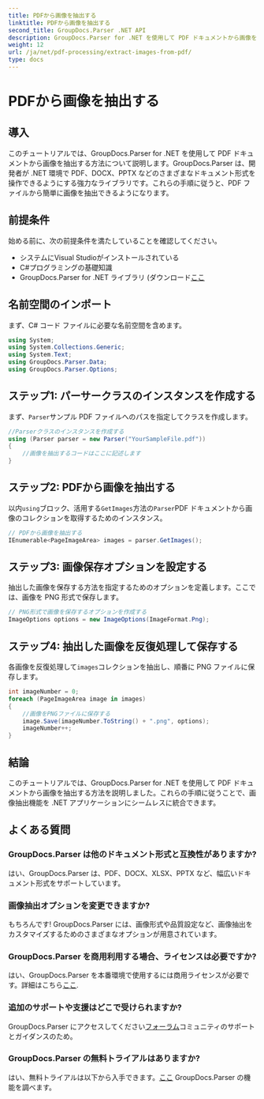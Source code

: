 ```yaml
---
title: PDFから画像を抽出する
linktitle: PDFから画像を抽出する
second_title: GroupDocs.Parser .NET API
description: GroupDocs.Parser for .NET を使用して PDF ドキュメントから画像を抽出する方法を学習します。コード例付きのステップバイステップ ガイドです。
weight: 12
url: /ja/net/pdf-processing/extract-images-from-pdf/
type: docs
---
```

# PDFから画像を抽出する

## 導入
このチュートリアルでは、GroupDocs.Parser for .NET を使用して PDF ドキュメントから画像を抽出する方法について説明します。GroupDocs.Parser は、開発者が .NET 環境で PDF、DOCX、PPTX などのさまざまなドキュメント形式を操作できるようにする強力なライブラリです。これらの手順に従うと、PDF ファイルから簡単に画像を抽出できるようになります。
## 前提条件
始める前に、次の前提条件を満たしていることを確認してください。
- システムにVisual Studioがインストールされている
- C#プログラミングの基礎知識
-  GroupDocs.Parser for .NET ライブラリ (ダウンロード[ここ](https://releases.groupdocs.com/parser/net/）)

## 名前空間のインポート
まず、C# コード ファイルに必要な名前空間を含めます。
```csharp
using System;
using System.Collections.Generic;
using System.Text;
using GroupDocs.Parser.Data;
using GroupDocs.Parser.Options;
```
## ステップ1: パーサークラスのインスタンスを作成する
まず、`Parser`サンプル PDF ファイルへのパスを指定してクラスを作成します。
```csharp
//Parserクラスのインスタンスを作成する
using (Parser parser = new Parser("YourSampleFile.pdf"))
{
    //画像を抽出するコードはここに記述します
}
```
## ステップ2: PDFから画像を抽出する
以内`using`ブロック、活用する`GetImages`方法の`Parser`PDF ドキュメントから画像のコレクションを取得するためのインスタンス。
```csharp
// PDFから画像を抽出する
IEnumerable<PageImageArea> images = parser.GetImages();
```
## ステップ3: 画像保存オプションを設定する
抽出した画像を保存する方法を指定するためのオプションを定義します。ここでは、画像を PNG 形式で保存します。
```csharp
// PNG形式で画像を保存するオプションを作成する
ImageOptions options = new ImageOptions(ImageFormat.Png);
```
## ステップ4: 抽出した画像を反復処理して保存する
各画像を反復処理して`images`コレクションを抽出し、順番に PNG ファイルに保存します。
```csharp
int imageNumber = 0;
foreach (PageImageArea image in images)
{
    //画像をPNGファイルに保存する
    image.Save(imageNumber.ToString() + ".png", options);
    imageNumber++;
}
```

## 結論
このチュートリアルでは、GroupDocs.Parser for .NET を使用して PDF ドキュメントから画像を抽出する方法を説明しました。これらの手順に従うことで、画像抽出機能を .NET アプリケーションにシームレスに統合できます。

## よくある質問
### GroupDocs.Parser は他のドキュメント形式と互換性がありますか?
はい、GroupDocs.Parser は、PDF、DOCX、XLSX、PPTX など、幅広いドキュメント形式をサポートしています。
### 画像抽出オプションを変更できますか?
もちろんです! GroupDocs.Parser には、画像形式や品質設定など、画像抽出をカスタマイズするためのさまざまなオプションが用意されています。
### GroupDocs.Parser を商用利用する場合、ライセンスは必要ですか?
はい、GroupDocs.Parser を本番環境で使用するには商用ライセンスが必要です。詳細はこちら[ここ](https://purchase.groupdocs.com/buy).
### 追加のサポートや支援はどこで受けられますか?
 GroupDocs.Parser にアクセスしてください[フォーラム](https://forum.groupdocs.com/c/parser/17)コミュニティのサポートとガイダンスのため。
### GroupDocs.Parser の無料トライアルはありますか?
はい、無料トライアルは以下から入手できます。[ここ](https://releases.groupdocs.com/) GroupDocs.Parser の機能を調べます。